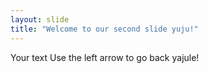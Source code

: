 ```yaml
---
layout: slide
title: "Welcome to our second slide yuju!"
---
```

Your text
Use the left arrow to go back yajule!

